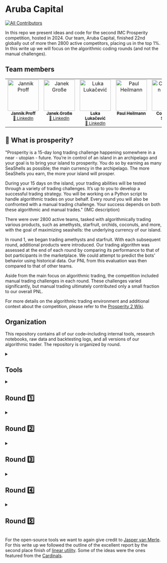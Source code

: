 # Aruba Capital
<!-- ALL-CONTRIBUTORS-BADGE:START - Do not remove or modify this section -->
[![All Contributors](https://img.shields.io/badge/all_contributors-5-orange.svg?style=flat-square)](#contributors-)
<!-- ALL-CONTRIBUTORS-BADGE:END -->


In this repo we present ideas and code for the second IMC Prosperity competition, hosted in 2024. Our team, Aruba Capital, finished 22nd globally out of more then 2800 active competitors, placing us in the top 1%. In this write up we will focus on the algorithmic coding rounds (and not the manual challenges).

## Team members

<!-- ALL-CONTRIBUTORS-LIST:START - Do not remove or modify this section -->
<!-- prettier-ignore-start -->
<!-- markdownlint-disable -->
<table>
  <tbody>
    <tr>
      <td align="center" valign="top" width="14.28%">
        <a href="https://github.com/jaJann312">
          <img src="https://avatars.githubusercontent.com/u/49684458?v=4" width="100px;" alt="Jannik Proff"/>
          <br /><sub><b>Jannik Proff</b></sub></a>
        <br /><sub><a href="https://www.linkedin.com/in/jproff/" title="LinkedIn">🔗 LinkedIn</a></sub>
      </td>
      <td align="center" valign="top" width="14.28%">
        <a href="https://github.com/JGGrosse">
          <img src="https://avatars.githubusercontent.com/u/142249387?v=4" width="100px;" alt="Janek Große"/>
          <br /><sub><b>Janek Große</b></sub></a>
        <br /><sub><a href="https://www.linkedin.com/in/janek-grosse/" title="LinkedIn">🔗 LinkedIn</a></sub>
      </td>
      <td align="center" valign="top" width="14.28%">
        <a href="https://github.com/Luka-R-Lukacevic">
          <img src="https://avatars.githubusercontent.com/u/125273166?v=4" width="100px;" alt="Luka Lukačević"/>
          <br /><sub><b>Luka Lukačević</b></sub></a>
        <br /><sub><a href="https://www.linkedin.com/in/luka-lukačević/" title="LinkedIn">🔗 LinkedIn</a></sub>
      </td>
      <td align="center" valign="top" width="14.28%">
        <a href="https://github.com/PaulHenrik">
          <img src="https://avatars.githubusercontent.com/u/19336571?v=4" width="100px;" alt="Paul Heilmann"/>
          <br /><sub><b>Paul Heilmann</b></sub></a>
      </td>
      <td align="center" valign="top" width="14.28%">
        <a href="https://github.com/tinotil">
          <img src="https://avatars.githubusercontent.com/u/35002593?v=4" width="100px;" alt="Constantin Schott"/>
          <br /><sub><b>Constantin Schott</b></sub></a>
      </td>
    </tr>
  </tbody>
</table>

<!-- markdownlint-restore -->
<!-- prettier-ignore-end -->
<!-- ALL-CONTRIBUTORS-LIST:END -->

## 🐚 What is prosperity?

"Prosperity is a 15-day long trading challenge happening somewhere in a near - utopian - future. You’re in control of an island in an archipelago and your goal is to bring your island to prosperity. You do so by earning as many SeaShells as possible; the main currency in the archipelago. The more SeaShells you earn, the more your island will prosper. 

During your 15 days on the island, your trading abilities will be tested through a variety of trading challenges. It’s up to you to develop a successful trading strategy. You will be working on a Python script to handle algorithmic trades on your behalf. Every round you will also be confronted with a manual trading challenge. Your success depends on both these algorithmic and manual trades." (IMC description)

There were over 2800 active teams, tasked with algorithmically trading various products, such as amethysts, starfruit, orchids, coconuts, and more, with the goal of maximizing seashells: the underlying currency of our island.

In round 1, we began trading amethysts and starfruit. With each subsequent round, additional products were introduced. Our trading algorithm was assessed at the end of each round by comparing its performance to that of bot participants in the marketplace. We could attempt to predict the bots' behavior using historical data. Our PNL from this evaluation was then compared to that of other teams.

Aside from the main focus on algorithmic trading, the competition included manual trading challenges in each round. These challenges varied significantly, but manual trading ultimately contributed only a small fraction to our overall PNL.

For more details on the algorithmic trading environment and additional context about the competition, please refer to the [Prosperity 2 Wiki](https://imc-prosperity.notion.site/Prosperity-2-Wiki-fe650c0292ae4cdb94714a3f5aa74c85).

## Organization

This repository contains all of our code–including internal tools, research notebooks, raw data and backtesting logs, and all versions of our algorithmic trader. The repository is organized by round.

<details>
<summary><h2>Tools </h2></summary>

Instead of building our tools in-house, we decided to leverage the open-source wizardry of  [Jasper van Merle](https://github.com/jmerle). His tools provided the foundation we needed, allowing us to tailor our focus on other areas of development. We utilized his two main tools: a backtester and a visualiser.

### Backtester

We realized we needed a comprehensive backtesting environment very early on. After going after that ourselves with not a lot of success, fortunately, Jasper van Merle's [backtester](https://github.com/jmerle/imc-prosperity-2-backtester) was released to take in historical data and a trading algorithm. With the historical data, it would construct all the necessary information (replicating the actual trading environment perfectly) that our trading algorithm needed, input it into our trading algorithm, and receive the orders that our algorithm would send. Then, it would match those orders to the orderbook to generate trades. After running, the backtester would create a log file in the exact same format as the Prosperity website, that the visualiser was then able to visualise.


![Backtested PNL](https://github.com/Luka-R-Lukacevic/prosperity2/blob/main/Images/Backtester%20Image.jpeg)


### Visualiser

Jasper van Merle's [visualizer](https://jmerle.github.io/imc-prosperity-2-visualizer/?/visualizer) visualiser was an immense tool for us that provided a powerful and flexible way to analyze our trading data, helping us to identify and rectify issues, and ultimately improve our trading strategies. 


![Visualiser in Action](https://github.com/Luka-R-Lukacevic/prosperity2/blob/main/Images/Visualiser%20Image.png)


</details>
<details>
<summary><h2>Round 1️⃣</h2></summary>

In round 1, we had access to two symbols to trade: amethysts and starfruit. 

### Amethysts
Amethysts were fairly simple, as the fair price clearly never deviated from 10,000. As such, we wrote our algorithm to trade against bids above 10,000 and asks below 10,000. Besides taking orders, our algorithm also would market-make, placing bids and asks below and above 10,000, respectively.

### Starfruit

Starfruits were an asset with an orderbook limit of 20 (as were amethysts). Here the price fluctuated much more though, usually up to hundreds of seashells. Also, notice that the spread is pretty wide (around 6-7 consistently, which is much more then for the other products).

![Starfruit](https://github.com/Luka-R-Lukacevic/prosperity2/blob/main/Images/Starfruit.jpeg)

This opened up the opportunity for market making, provided one had a good price estimate. After trying lots of things we concluded that there was no additional information in knowing the whole price history (in comparison to just the current orderbook). In mathematical terms you could say the prices followed a discrete-time Markov process. As a small digression, in the Black-Scholes (BS) model the assumed SDE that leads to the formula also necessitates the Markov property, we will see more of the BS formula later in round 4.

Still, while we concluded there was basically no point in taking complicated history into account for the fair price, we still had the problem that we could not just use the mid-price (average of highest bid and lowest ask) as our price estimate, since if there are good trades in the orderbook for us, then these will necessarily be either exceptionally high bids or exceptionally low asks. One could then use past history to get a better fair estimate. This works fine, but something else worked even better. Essentially one could see that in the orderbook there were usually bids and ask that had high volume and were around 6-7 apart and then some small deviant orders (in real markets these would be called micro-noise).

![Starfruit micro noise](https://github.com/Luka-R-Lukacevic/prosperity2/blob/main/Images/Starfruit%20orderbook.jpeg)

A nifty solution came from last years second place, the [Stanford Cardinals](https://github.com/ShubhamAnandJain/IMC-Prosperity-2023-Stanford-Cardinal/tree/main). The mid-price estimate is simply the mid-price by lowest-bid and highest-ask. In this market this eliminates the micro-noise, allowing us to pick off the bad orders.

After the first round we were in the 70s but with relatively small distance to the lead.


</details>

<details>
<summary><h2>Round 2️⃣</h2></summary>
  
### Orchids
Orchids were introduced in round 2, as well as a bunch of data on sunlight, humidity, import/export tariffs, and shipping costs. The premise was that orchids were grown on a separate island, and had to be imported–subject to import tariffs and shipping costs, and that they would degrade with suboptimal levels of sunlight and humidity. We were able to trade orchids both in a market on our own island, as well as through importing them from the South archipelago. With this, we had two initial approaches. The obvious approach, to us, was to look for alpha in all the data available, investigating if the price of orchids could be predicted using sunlight, humidity, etc. The other approach involved understanding exactly how the mechanisms for trading orchids worked, as the documentation was fairly unclear. Thus, we split up: Eric looked for alpha in the historical data while Jerry worked on understanding the actual trading environment.

Finding tradable correlations in the historical data was tougher than we initially thought. Some things that we tried were[^5]: 
- Just trying to find correlations to orchids returns from returns in sunlight, humidity, tarriffs, costs. Initial results from this seemed interesting–but the correlations we found here were likely spurious.
- Linear regressions from returns in sunlight, humidity, etc., to returns in orchids. We tried varying timeframes–first predicting orchids returns in the same timeframe as the returns in the predictors, and then predicting using lagged returns–building models that predicted future orchids returns over some timeframe using past returns in each of the predictors.
- Feature engineering with the various features given and performing the previous two steps again with the newly constructed features

All of these failed to leave us with a convincing model, leading us to believe that the data given was a bit of a distraction[^6]. 

Meanwhile, Jerry was having much better luck. In experimenting around with the trading environment, we realized that there was a massive taker in the local orchids market. Sell orders–and just sell orders–just a bit above the best bids would be instantly taken for full size. This, combined with low implied ask prices from the foreign market, meant that we could simply put large sell orders locally and simultaneously buy from the south archipelago for an arbitrage. As a first pass, our algorithm running this strategy made 60k seashells over over a fifth of a day. From here, some quick further optimization brought our website test pnl to just over 100k seashells, giving us a projected profit of 500k over a full day. 

While we figured this out independently, someone in the discord leaked this same strategy–which was quite unfortunate from our standpoint, as we knew that many teams would be able to implement the exact same thing and get the same pnl as us. With some noise from slight differences in implementation, we knew that we very well could end up dropping many places, if other teams with the same strategy simply got a bit luckier. So, we spent lots of time desperately searching for any further optimization on the arbitrage. We tested out different prices for sell orders in the local market, and found that using a price of `foreign ask price - 2` worked best. However, with this fixed level for our sell orders, we worried about changes in the market preventing this level from being consistently filled. As such, we came up with an "adaptive edge" algorithm, which looked at how much volume we got at each iteration (with the maximum, nominal volume being 100 lots). If the average volume we received was below some threshold, we'd start moving our sell order level around, automatically searching for a new level to maximize profits. 

After this round we were in 48th place (the deciding factor in the ranking was exclusively the algorithmic ranking).

</details>
<details>
<summary><h2>Round 3️⃣</h2></summary>
Gift baskets, chocolate, roses, and strawberries were introduced in round 3, where a gift basket consisted of 4 chocolate bars, 6 strawberries, and a single rose. This round, we mainly traded spreads, which we defined as `basket - synthetic`, with `synthetic` being the sum of the price of all products in a basket.

### Spread
In this round, we quickly converged on two hypotheses. The first hypothesis was that the synthetic would be leading baskets or vice versa, where changes in the price of one would lead to later changes in the price of the other.  Our second hypothesis was that the spread might simply just be mean reverting. We observed that the price of the spread–which theoretically should be 0–hovered around some fixed value, which we could trade around. We looked into leading/lagging relationships between the synthetic and the basket, but this wasn't very fruitful, so we then investigated the spread price. 

![newplot (1)](https://github.com/ericcccsliu/imc-prosperity-2/assets/62641231/6e56f911-8f7c-484c-8dab-32a1603ad2de)

Looking at the spread, we found that the price oscillated around ~370 across all three days of our historical data. Thus, we could profitably trade a mean-reverting strategy, buying spreads (going long baskets and short synthetic) when the spread price was below average, and selling spreads when the price was above. We tried various different ways to parameterize this trade. Due to our position limits, which were relatively small (about 2x the volume on the book at any instant), and the relatively small number of mean-reverting trading opportunities, we realized that timing the trade correctly was critical, and could result in a large amount of additional pnl. 

We tried various approaches in parameterizing this trade. A simple, first-pass strategy was just to set hardcoded prices at which to trade–for example, trading only when the spread deviated from the average value by a certain amount. We backtested to optimize these hardcoded thresholds, and our best parameters netted us ~120k in projected pnl. However, with this strategy, we noticed that we could lose out on a lot of pnl if the spread price reverted before touching our threshold. To remedy this, we could set our thresholds closer, but then we'd also lose pnl from trading before the spread price reached a local max/min. 

Therefore, we developed a more adaptive algorithm for spreads. We traded on a modified z-score, using a hardcoded mean and a rolling window standard deviation, with the window set relatively small. The idea behind this was that there should be a fundamental reason behind the mean of spread (think the price of the basket itself), but the volatility each day would be less predictable. Then, we thresholded the z-score, selling spreads when our z-score went above a certain value and buying when the z-score dropped below. By using a small window for our rolling standard deviation, we'd see our z-score spike when the standard deviation drastically dropped–and this would often happen right as the price started reverting, allowing us to trade closer to local minima/maxima. This idea bumped our backtest pnl up to ~135k. 


![newplot (2)](https://github.com/ericcccsliu/imc-prosperity-2/assets/62641231/0db11d51-8916-4ed5-83f6-82faeb846267)
<p align="center">
  <em>a plot of spread prices and our modified z-score, as well as z-score thresholds (in green) to trade at</em>
</p>

After results from this round were released, we found that our actual pnl had a significant amount of slippage compared to our backtests–we made only 111k seashells from our algo. Nevertheless, we got a bit lucky–all the teams ahead of us in this round seemed to overfit significantly more, as we were ranked #2 overall.

</details>
<details>
<summary><h2>Round 4️⃣</h2></summary>
  
### Coconuts/coconut coupon :coconut:
Coconuts and coconut coupons were introduced in round 4. Coconut coupons were the 10,000 strike call option on coconuts, with a time to expiry of 250 days. The price of coconuts hovered around 10,000, so this option was near-the-money. 

This round was fairly simple. Using Black-Scholes, we calculated the implied volatility of the option, and once we plotted this out, it became clear that the implied vol oscillated around a value of ~16%. We implemented a mean reverting strategy similar to round 3, and calculated the delta of the coconut coupons at each time in order to hedge with coconuts and gain pure exposure to vol. However, the delta was around 0.53 while the position limits for coconuts/coconut coupons were 300/600, respectively. This meant that we couldn't be fully hedged when holding 600 coupons (we would be holding 18 delta). Since the coupon was far away from expiry (thus, gamma didn't matter as much) and holding delta with vega was still positive ev (but higher var), we ran the variance in hopes of making more from our exposure to vol. 

![newplot (3)](https://github.com/ericcccsliu/imc-prosperity-2/assets/62641231/21fc47f7-727f-48a4-bf4e-b9b9c5fd25a1)

While holding this variance worked out in our backtests, we experienced a fair amount of slippage in our submission–we got unlucky and lost money from our delta exposure. In retrospect, not fully delta hedging might not have been  a smart move–we were already second place and thus should've went for lower var to try and keep the lead. Our algorithm in this round made only 145k, dropping us down to a terrifying 26th place. However, in the results of this round, we saw Puerto Vallarta leap ahead with a whopping profit of 1.2 *million* seashells. We knew we could catch up and end up well within the top 10 if only we could figure out what they did. 
</details>
<details>
<summary><h2>Round 5️⃣</h2></summary>

Our leading hypothesis in trying to replicate Puerto Vallarta's profits were that they must've found some way to predict the future–profits on the order of 1.2 million could reasonably match up with a successful stat. arb strategy across multiple symbols. So, we started blasting away with linear regressions on lagged and synchronous returns across all symbols and all days of our data, with the hypothesis that symbols from different days could have correlations that we'd previously missed. However, we didn't find anything particularly interesting here–starfruits seemed to have a bit of lagged predictive power in all other symbols, but this couldn't explain 1.2 million in additional profits.

As a last-ditch attempt in this front, we recalled that last year's competition (which we read about in [Stanford Cardinal's awesome writeup](https://github.com/ShubhamAnandJain/IMC-Prosperity-2023-Stanford-Cardinal)) had many similarities to this competition–especially in the first round, where the symbols we traded basically sounded the exact same. So, we went and sourced last year's data from public GitHub repositories, and performed a linear regression from returns in each of last year's symbols to returns in each symbol of this year. The results we found were surprising: diving gear returns from last year's competition, with a multiplier of ~3, was almost a perfect predictor of roses, with a $R^2$ of 0.99. Additionally, coconuts from last year was a perfect predictor of coconuts from this year, with a beta of 1.25 and an $R^2$ of 0.99.

![image](https://github.com/ericcccsliu/imc-prosperity-2/assets/62641231/64b2c041-b14d-47eb-9c25-df8cb6fcc290)

These discoveries were quite silly, but nonetheless, our goal was to maximize pnl, and as the data from last year was publically available on the internet, we felt like this was still fair game. The rest of our efforts in this competition centered around maximizing the value we could extract from the market with our new knowledge. We believed that many other teams might find these same relationships, and therefore optimization was key.

As a first pass, we simply bought/sold coconuts and roses when our predicted price rose/fell (beyond some threshold to account for spread costs) over a certain number of future iterations. While this worked spectacularly (in comparison to our pnl from literally all previous rounds), we thought we could do better. Indeed, with the data from last year, we had all local maxima/minima, and thus we could theoretically time our trades perfectly and extract max. value. 

To do this systematically across the three symbols we wanted to trade (roses, coconuts, and gift baskets, due to their natural correlation with roses), we developed a dynamic programming algorithm. Our algorithm took many factors into account–costs of crossing spread, the volume we could take at iteration (the volume on the orderbook), and our volume limits.

The motivation behind the complexity of our dp algorithm was the fact that, at each iteration, we couldn't necessarily achieve our full desired position–therefore, we needed a state for each potential position that we could feasibly achieve. A simple example of this is to imagine a product going through the following prices: 
$$8 \rightarrow 7 \rightarrow 12 \rightarrow 10$$
With a position limit of 2, and with sufficient volume on the orderbook, the optimal trades would be: sell 2 -> buy 4 -> sell 4, with a pnl of 16. Now imagine if you could only buy/sell 2 shares at each iteration. Then, the optimal solution would change–you'd want to buy 2 -> buy 2 -> sell 2, with an overall pnl of 14. 


</details>

For the open-source tools we want to again give credit to [Jasper van Merle](https://github.com/jmerle). For this write up we followed the outline of the excellent report by the second place finish of [linear utility](https://github.com/ericcccsliu/imc-prosperity-2). Some of the ideas were the ones featured from the [Cardinals](https://github.com/ShubhamAnandJain/IMC-Prosperity-2023-Stanford-Cardinal/tree/main).
